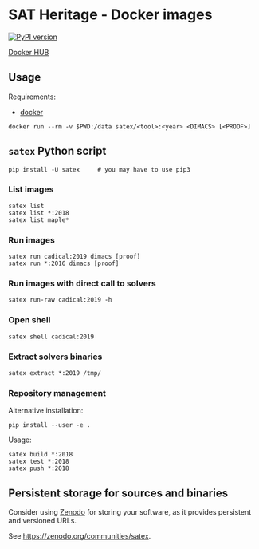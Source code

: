 # SAT Heritage - Docker images

[![PyPI version](https://badge.fury.io/py/satex.svg)](https://badge.fury.io/py/satex)

[Docker HUB](https://hub.docker.com/u/satex)

## Usage

Requirements:
* [docker](https://docker.com)

```
docker run --rm -v $PWD:/data satex/<tool>:<year> <DIMACS> [<PROOF>]
```

## `satex` Python script

```
pip install -U satex     # you may have to use pip3
```

### List images
```
satex list
satex list *:2018
satex list maple*
```

### Run images
```
satex run cadical:2019 dimacs [proof]
satex run *:2016 dimacs [proof]
```

### Run images with direct call to solvers
```
satex run-raw cadical:2019 -h
```

### Open shell
```
satex shell cadical:2019
```

### Extract solvers binaries
```
satex extract *:2019 /tmp/
```

### Repository management

Alternative installation:
```
pip install --user -e .
```

Usage:
```
satex build *:2018
satex test *:2018
satex push *:2018
```

## Persistent storage for sources and binaries

Consider using [Zenodo](https://zenodo.org) for storing your software, as it provides persistent and versioned URLs.

See https://zenodo.org/communities/satex.

